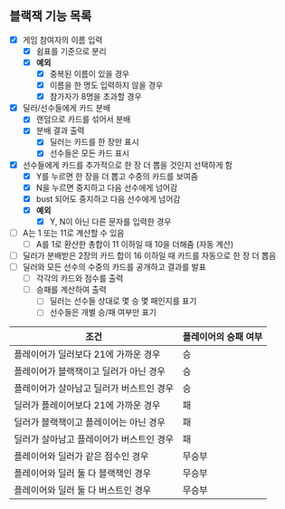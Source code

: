 ## 블랙잭 기능 목록 

- [x] 게임 참여자의 이름 입력  
    - [x] 쉼표를 기준으로 분리
    - [x] **예외** 
        - [x] 중복된 이름이 있을 경우
        - [x] 이름을 한 명도 입력하지 않을 경우  
        - [x] 참가자가 8명을 초과할 경우
- [x] 딜러/선수들에게 카드 분배  
    - [x] 랜덤으로 카드를 섞어서 분배  
    - [x] 분배 결과 출력  
        - [x] 딜러는 카드를 한 장만 표시
        - [x] 선수들은 모든 카드 표시  
- [x] 선수들에게 카드를 추가적으로 한 장 더 뽑을 것인지 선택하게 함 
    - [x] Y를 누르면 한 장을 더 뽑고 수중의 카드를 보여줌  
    - [x] N을 누르면 중지하고 다음 선수에게 넘어감
    - [x] bust 되어도 중지하고 다음 선수에게 넘어감
    - [x] **예외**
        - [x] Y, N이 아닌 다른 문자를 입력한 경우
- [ ] A는 1 또는 11로 계산할 수 있음
    - [ ] A를 1로 환산한 총합이 11 이하일 때 10을 더해줌 (자동 계산)
- [ ] 딜러가 분배받은 2장의 카드 합이 16 이하일 때 카드를 자동으로 한 장 더 뽑음
- [ ] 딜러와 모든 선수의 수중의 카드를 공개하고 결과를 발표
    - [ ] 각각의 카드와 점수를 출력
    - [ ] 승패를 계산하여 출력
        - [ ] 딜러는 선수들 상대로 몇 승 몇 패인지를 표기
        - [ ] 선수들은 개별 승/패 여부만 표기

| 조건                                     | 플레이어의 승패 여부 |
| ---------------------------------------- | -------------------- |
| 플레이어가 딜러보다 21에 가까운 경우     | 승                   |
| 플레이어가 블랙잭이고 딜러가 아닌 경우   | 승                   |
| 플레이어가 살아남고 딜러가 버스트인 경우 | 승                   |
| 딜러가 플레이어보다 21에 가까운 경우     | 패                   |
| 딜러가 블랙잭이고 플레이어는 아닌 경우   | 패                   |
| 딜러가 살아남고 플레이어가 버스트인 경우 | 패                   |
| 플레이어와 딜러가 같은 점수인 경우       | 무승부               |
| 플레이어와 딜러 둘 다 블랙잭인 경우      | 무승부               |
| 플레이어와 딜러 둘 다 버스트인 경우      | 무승부               |